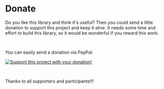 # Donate #

Do you like this library and think it's useful? Then you could send a little donation to support this project and keep it alive. It needs some time and effort to build this library, so it would be wonderful if you reward this work.

<br />

You can easily send a donation via PayPal:

<a href='https://www.paypal.com/cgi-bin/webscr?cmd=_s-xclick&hosted_button_id=11096866'><div><img src='https://www.paypal.com/en_US/i/btn/btn_donateCC_LG.gif' alt='Support this project with your donation!' border='0'></img></div></a>

<br />

Thanks to all supporters and participants!!!